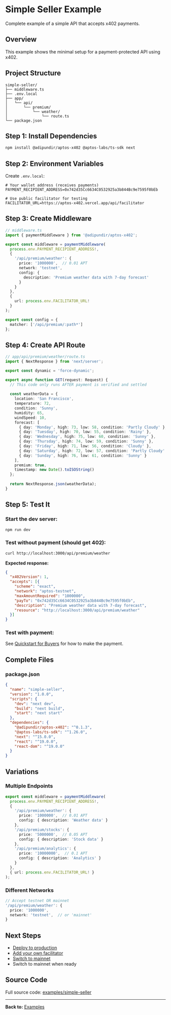 # Simple Seller Example

Complete example of a simple API that accepts x402 payments.

## Overview

This example shows the minimal setup for a payment-protected API using x402.

## Project Structure

```
simple-seller/
├── middleware.ts
├── .env.local
├── app/
│   └── api/
│       └── premium/
│           └── weather/
│               └── route.ts
└── package.json
```

## Step 1: Install Dependencies

```bash
npm install @adipundir/aptos-x402 @aptos-labs/ts-sdk next
```

## Step 2: Environment Variables

Create `.env.local`:

```
# Your wallet address (receives payments)
PAYMENT_RECIPIENT_ADDRESS=0x742d35Cc6634C0532925a3b844Bc9e7595f0bEb

# Use public facilitator for testing
FACILITATOR_URL=https://aptos-x402.vercel.app/api/facilitator
```

## Step 3: Create Middleware

```typescript
// middleware.ts
import { paymentMiddleware } from '@adipundir/aptos-x402';

export const middleware = paymentMiddleware(
  process.env.PAYMENT_RECIPIENT_ADDRESS!,
  {
    '/api/premium/weather': {
      price: '1000000',  // 0.01 APT
      network: 'testnet',
      config: {
        description: 'Premium weather data with 7-day forecast'
      }
    }
  },
  {
    url: process.env.FACILITATOR_URL!
  }
);

export const config = {
  matcher: ['/api/premium/:path*']
};
```

## Step 4: Create API Route

```typescript
// app/api/premium/weather/route.ts
import { NextResponse } from 'next/server';

export const dynamic = 'force-dynamic';

export async function GET(request: Request) {
  // This code only runs AFTER payment is verified and settled
  
  const weatherData = {
    location: 'San Francisco',
    temperature: 72,
    condition: 'Sunny',
    humidity: 65,
    windSpeed: 10,
    forecast: [
      { day: 'Monday', high: 73, low: 58, condition: 'Partly Cloudy' },
      { day: 'Tuesday', high: 70, low: 55, condition: 'Rainy' },
      { day: 'Wednesday', high: 75, low: 60, condition: 'Sunny' },
      { day: 'Thursday', high: 74, low: 59, condition: 'Sunny' },
      { day: 'Friday', high: 71, low: 56, condition: 'Cloudy' },
      { day: 'Saturday', high: 72, low: 57, condition: 'Partly Cloudy' },
      { day: 'Sunday', high: 76, low: 61, condition: 'Sunny' }
    ],
    premium: true,
    timestamp: new Date().toISOString()
  };
  
  return NextResponse.json(weatherData);
}
```

## Step 5: Test It

### Start the dev server:

```bash
npm run dev
```

### Test without payment (should get 402):

```bash
curl http://localhost:3000/api/premium/weather
```

**Expected response:**
```json
{
  "x402Version": 1,
  "accepts": [{
    "scheme": "exact",
    "network": "aptos-testnet",
    "maxAmountRequired": "1000000",
    "payTo": "0x742d35Cc6634C0532925a3b844Bc9e7595f0bEb",
    "description": "Premium weather data with 7-day forecast",
    "resource": "http://localhost:3000/api/premium/weather"
  }]
}
```

### Test with payment:

See [Quickstart for Buyers](../getting-started/quickstart-buyers.md) for how to make the payment.

## Complete Files

### package.json

```json
{
  "name": "simple-seller",
  "version": "1.0.0",
  "scripts": {
    "dev": "next dev",
    "build": "next build",
    "start": "next start"
  },
  "dependencies": {
    "@adipundir/aptos-x402": "^0.1.3",
    "@aptos-labs/ts-sdk": "^1.26.0",
    "next": "^15.0.0",
    "react": "^19.0.0",
    "react-dom": "^19.0.0"
  }
}
```

## Variations

### Multiple Endpoints

```typescript
export const middleware = paymentMiddleware(
  process.env.PAYMENT_RECIPIENT_ADDRESS!,
  {
    '/api/premium/weather': {
      price: '1000000',  // 0.01 APT
      config: { description: 'Weather data' }
    },
    '/api/premium/stocks': {
      price: '5000000',  // 0.05 APT
      config: { description: 'Stock data' }
    },
    '/api/premium/analytics': {
      price: '10000000',  // 0.1 APT
      config: { description: 'Analytics' }
    }
  },
  { url: process.env.FACILITATOR_URL! }
);
```

### Different Networks

```typescript
// Accept testnet OR mainnet
'/api/premium/weather': {
  price: '1000000',
  network: 'testnet',  // or 'mainnet'
}
```

## Next Steps

- [Deploy to production](../guides/facilitator-setup.md)
- [Add your own facilitator](../guides/facilitator-setup.md)
- [Switch to mainnet](../core-concepts/network-token-support.md)
 - Switch to mainnet when ready

## Source Code

Full source code: [examples/simple-seller](https://github.com/LolyxMoon/Sofiax402/tree/main/examples/simple-seller)

---

**Back to:** [Examples](#)

